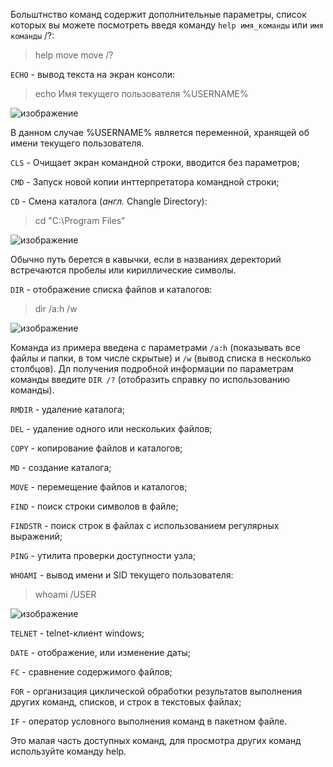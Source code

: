 Больштнство команд содержит дополнительные параметры, список которых вы можете посмотреть введя команду `help имя_команды` или `имя команды` /?:

> help move
> move /?

`ECHO` - вывод текста на экран консоли:
> echo Имя текущего пользователя %USERNAME%

![изображение](https://user-images.githubusercontent.com/89955549/131790756-4b81df0b-d8b9-45e9-81f1-baff21feb5a7.png)

В данном случае %USERNAME% является переменной, хранящей об имени текущего пользователя.

`CLS` - Очищает экран командной строки, вводится без параметров;

`CMD` - Запуск новой копии инттерпретатора командной строки;

`CD` - Смена каталога (*англ.* Changle Directory):
> cd "C:\Program Files"

![изображение](https://user-images.githubusercontent.com/89955549/131790664-98de2044-46f8-4377-9a0e-00a7b6ce4152.png)
 
 Обычно путь берется в кавычки, если в названиях деректорий встречаются пробелы или кириллические символы.
 
`DIR` - отображение списка файлов и каталогов:
> dir /a:h /w

![изображение](https://user-images.githubusercontent.com/89955549/131790607-9d8c4997-5f96-48f4-9b79-cf83c7128046.png)

Команда из примера введена с параметрами `/a:h` (показывать все файлы и папки, в том числе скрытые) и `/w` (вывод списка в несколько столбцов). Дл получения подробной информации по параметрам команды введите `DIR /?` (отобразить справку по использованию команды).

`RMDIR` - удаление каталога;

`DEL` - удаление одного или нескольких файлов;

`COPY` - копирование файлов и каталогов;

`MD` - создание каталога;

`MOVE` - перемещение файлов и каталогов;

`FIND` - поиск строки символов в файле;

`FINDSTR` - поиск строк в файлах с использованием регулярных выражений;

`PING` - утилита проверки доступности узла;

`WHOAMI` - вывод имени и SID текущего пользователя:
> whoami /USER

![изображение](https://user-images.githubusercontent.com/89955549/131790490-d0ad571b-9aab-49af-86ad-6e14a2dc8678.png)

`TELNET` - telnet-клиент windows;

`DATE` - отображение, или изменение даты;

`FC` - сравнение содержимого файлов;

`FOR` - организация циклической обработки результатов выполнения других команд, списков, и строк в текстовых файлах;

`IF` - оператор условного выполнения команд в пакетном файле.

Это малая часть доступных команд, для просмотра других команд используйте команду help.

